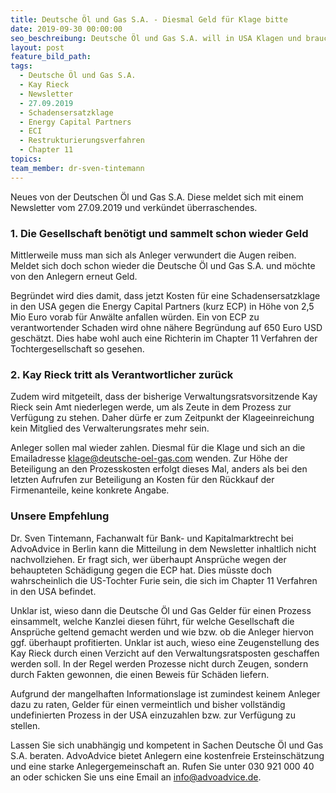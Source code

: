 ```yaml
---
title: Deutsche Öl und Gas S.A. - Diesmal Geld für Klage bitte
date: 2019-09-30 00:00:00
seo_beschreibung: Deutsche Öl und Gas S.A. will in USA Klagen und braucht hierzu Geld
layout: post
feature_bild_path:
tags:
  - Deutsche Öl und Gas S.A.
  - Kay Rieck
  - Newsletter
  - 27.09.2019
  - Schadensersatzklage
  - Energy Capital Partners
  - ECI
  - Restrukturierungsverfahren
  - Chapter 11
topics:
team_member: dr-sven-tintemann
---
```


Neues von der Deutschen Öl und Gas S.A. Diese meldet sich mit einem Newsletter vom 27.09.2019 und verk&uuml;ndet &uuml;berraschendes.

### 1\. Die Gesellschaft benötigt und sammelt schon wieder Geld

Mittlerweile muss man sich als Anleger verwundert die Augen reiben. Meldet sich doch schon wieder die Deutsche Öl und Gas S.A. und möchte von den Anlegern erneut Geld.&nbsp;

Begr&uuml;ndet wird dies damit, dass jetzt Kosten f&uuml;r eine Schadensersatzklage in den USA gegen die Energy Capital Partners (kurz ECP) in Höhe von 2,5 Mio Euro vorab f&uuml;r Anw&auml;lte anfallen w&uuml;rden. Ein von ECP zu verantwortender Schaden wird ohne n&auml;here Begr&uuml;ndung auf 650 Euro USD gesch&auml;tzt. Dies habe wohl auch eine Richterin im Chapter 11 Verfahren der Tochtergesellschaft so gesehen.&nbsp;

### 2\. Kay Rieck tritt als Verantwortlicher zur&uuml;ck

Zudem wird mitgeteilt, dass der bisherige Verwaltungsratsvorsitzende Kay Rieck sein Amt niederlegen werde, um als Zeute in dem Prozess zur Verf&uuml;gung zu stehen. Daher d&uuml;rfe er zum Zeitpunkt der Klageeinreichung kein Mitglied des Verwalterungsrates mehr sein.&nbsp;

Anleger sollen mal wieder zahlen. Diesmal f&uuml;r die Klage und sich an die Emailadresse klage@deutsche-oel-gas.com wenden. Zur Höhe der Beteiligung an den Prozesskosten erfolgt dieses Mal, anders als bei den letzten Aufrufen zur Beteiligung an Kosten f&uuml;r den R&uuml;ckkauf der Firmenanteile, keine konkrete Angabe.&nbsp;

### Unsere Empfehlung

Dr. Sven Tintemann, Fachanwalt f&uuml;r Bank- und Kapitalmarktrecht bei AdvoAdvice in Berlin kann die Mitteilung in dem Newsletter inhaltlich nicht nachvollziehen. Er fragt sich, wer &uuml;berhaupt Anspr&uuml;che wegen der behaupteten Sch&auml;digung gegen die ECP hat. Dies m&uuml;sste doch wahrscheinlich die US-Tochter Furie sein, die sich im Chapter 11 Verfahren in den USA befindet.&nbsp;

Unklar ist, wieso dann die Deutsche Öl und Gas Gelder f&uuml;r einen Prozess einsammelt, welche Kanzlei diesen f&uuml;hrt, f&uuml;r welche Gesellschaft die Anspr&uuml;che geltend gemacht werden und wie bzw. ob die Anleger hiervon ggf. &uuml;berhaupt profitierten. Unklar ist auch, wieso eine Zeugenstellung des Kay Rieck durch einen Verzicht auf den Verwaltungsratsposten geschaffen werden soll. In der Regel werden Prozesse nicht durch Zeugen, sondern durch Fakten gewonnen, die einen Beweis f&uuml;r Sch&auml;den liefern.&nbsp;

Aufgrund der mangelhaften Informationslage ist zumindest keinem Anleger dazu zu raten, Gelder f&uuml;r einen vermeintlich und bisher vollst&auml;ndig undefinierten Prozess in der USA einzuzahlen bzw. zur Verf&uuml;gung zu stellen.&nbsp;

Lassen Sie sich unabh&auml;ngig und kompetent in Sachen Deutsche Öl und Gas S.A. beraten. AdvoAdvice bietet Anlegern eine kostenfreie Ersteinsch&auml;tzung und eine starke Anlegergemeinschaft an. Rufen Sie unter 030 921 000 40 an oder schicken Sie uns eine Email an info@advoadvice.de.&nbsp;